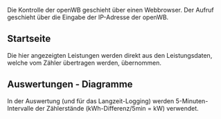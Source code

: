 Die Kontrolle der openWB geschieht über einen Webbrowser. Der Aufruf geschieht über die Eingabe der IP-Adresse der openWB.

## Startseite

Die hier angezeigten Leistungen werden direkt aus den Leistungsdaten, welche vom Zähler übertragen werden, übernommen.

## Auswertungen - Diagramme

In der Auswertung (und für das Langzeit-Logging) werden 5-Minuten-Intervalle der Zählerstände (kWh-Differenz/5min = kW) verwendet.
